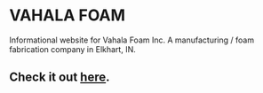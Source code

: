 # VAHALA FOAM

Informational website for Vahala Foam Inc. A manufacturing / foam fabrication company in Elkhart, IN.

## Check it out [here](https://vahala-foam-mockup.firebaseapp.com/#/home).
